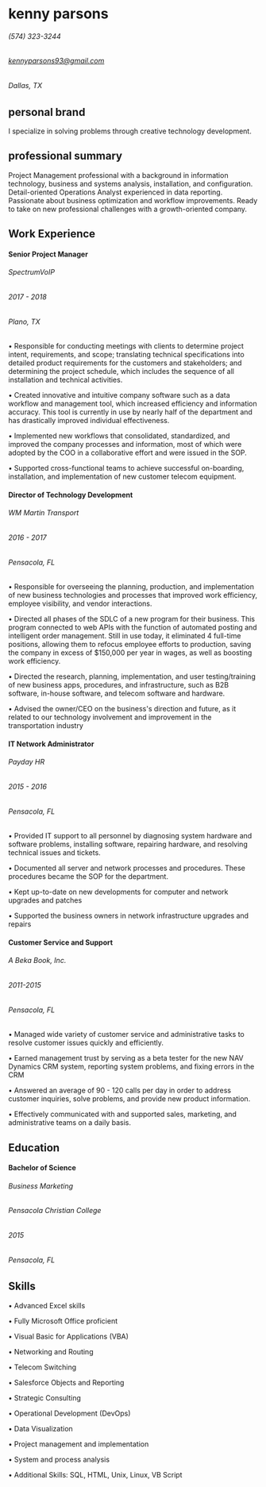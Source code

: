 # kenny parsons

###### (574) 323-3244
###### kennyparsons93@gmail.com
###### Dallas, TX

## personal brand
I specialize in solving problems through creative technology development.

## professional summary
Project Management professional with a background in information technology, business and systems analysis, installation, and configuration. Detail-oriented Operations Analyst experienced in data reporting. Passionate about business optimization and workflow improvements. Ready to take on new professional challenges with a growth-oriented company.

## Work Experience
#### Senior Project Manager
###### SpectrumVoIP
###### 2017 - 2018
###### Plano, TX
• Responsible for conducting meetings with clients to determine project intent, requirements, and scope; translating technical specifications into detailed product requirements for the customers and stakeholders; and determining the project schedule, which includes the sequence of all installation and technical activities.

• Created innovative and intuitive company software such as a data workflow and management tool, which increased efficiency and information accuracy. This tool is currently in use by nearly half of the department and has drastically improved individual effectiveness.

• Implemented new workflows that consolidated, standardized, and improved the company processes and information, most of which were adopted by the COO in a collaborative effort and were issued in the SOP.

• Supported cross-functional teams to achieve successful on-boarding, installation, and implementation of new customer telecom equipment.

#### Director of Technology Development
###### WM Martin Transport
###### 2016 - 2017
###### Pensacola, FL
•	Responsible for overseeing the planning, production, and implementation of new business technologies and processes that improved work efficiency, employee visibility, and vendor interactions.

•	Directed all phases of the SDLC of a new program for their business. This program connected to web APIs with the function of automated posting and intelligent order management. Still in use today, it eliminated 4 full-time positions, allowing them to refocus employee efforts to production, saving the company in excess of $150,000 per year in wages, as well as boosting work efficiency.

•	Directed the research, planning, implementation, and user testing/training of new business apps, procedures, and infrastructure, such as B2B software, in-house software, and telecom software and hardware.

•	Advised the owner/CEO on the business's direction and future, as it related to our technology involvement and improvement in the transportation industry

#### IT Network Administrator
###### Payday HR
###### 2015 - 2016
###### Pensacola, FL
• Provided IT support to all personnel by diagnosing system hardware and software problems, installing software, repairing hardware, and resolving technical issues and tickets.

•	Documented all server and network processes and procedures. These procedures became the SOP for the department.

•	Kept up-to-date on new developments for computer and network upgrades and patches

•	Supported the business owners in network infrastructure upgrades and repairs

#### Customer Service and Support
###### A Beka Book, Inc.
###### 2011-2015
###### Pensacola, FL
•	Managed wide variety of customer service and administrative tasks to resolve customer issues quickly and efficiently.

•	Earned management trust by serving as a beta tester for the new NAV Dynamics CRM system, reporting system problems, and fixing errors in the CRM

•	Answered an average of 90 - 120 calls per day in order to address customer inquiries, solve problems, and provide new product information.

•	Effectively communicated with and supported sales, marketing, and administrative teams on a daily basis.

## Education
#### Bachelor of Science
###### Business Marketing
###### Pensacola Christian College
###### 2015
###### Pensacola, FL

## Skills

•	Advanced Excel skills

•	Fully Microsoft Office proficient

•	Visual Basic for Applications (VBA)

•	Networking and Routing

•	Telecom Switching

•	Salesforce Objects and Reporting

•	Strategic Consulting

•	Operational Development (DevOps)

•	Data Visualization

•	Project management and implementation

•	System and process analysis

•	Additional Skills: SQL, HTML, Unix, Linux, VB Script
